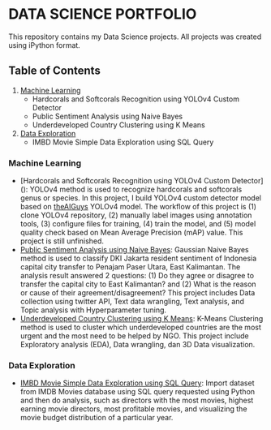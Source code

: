 # DATA SCIENCE PORTFOLIO
This repository contains my Data Science projects. All projects was created using iPython format.

## Table of Contents
1. [Machine Learning](#machine-learning)
   - Hardcorals and Softcorals Recognition using YOLOv4 Custom Detector
   - Public Sentiment Analysis using Naive Bayes
   - Underdeveloped Country Clustering using K Means
2. [Data Exploration](#data-exploration)
   - IMBD Movie Simple Data Exploration using SQL Query

### Machine Learning
- [Hardcorals and Softcorals Recognition using YOLOv4 Custom Detector]
(): YOLOv4 method is used to recognize hardcorals and softcorals genus or species. In this project, I build YOLOv4 custom detector model based on [theAIGuys](https://github.com/theAIGuysCode/YOLOv4-Cloud-Tutorial) YOLOv4 model. The workflow of this project is (1) clone YOLOv4 repository, (2) manually label images using annotation tools, (3) configure files for training, (4) train the model, and (5) model quality check based on Mean Average Precision (mAP) value. This project is still unfinished.
- [Public Sentiment Analysis using Naive Bayes](https://github.com/rainaldyd/Portfolio/blob/main/Machine%20Learning/Public%20Sentiment%20Analysis%20using%20Naive%20Bayes.ipynb): Gaussian Naive Bayes method is used to classify DKI Jakarta resident sentiment of Indonesia capital city transfer to Penajam Paser Utara, East Kalimantan. The analysis result answered 2 questions: (1) Do they agree or disagree to transfer the capital city to East Kalimantan? and (2) What is the reason or cause of their agreement/disagreement? This project includes Data collection using twitter API, Text data wrangling, Text analysis, and Topic analysis with Hyperparameter tuning.
- [Underdeveloped Country Clustering using K Means](https://github.com/rainaldyd/Portfolio/blob/main/Machine%20Learning/Underdeveloped%20Country%20Clustering%20using%20K%20Means.ipynb): K-Means Clustering method is used to cluster which underdeveloped countries are the most urgent and the most need to be helped by NGO. This project include Exploratory analysis (EDA), Data wrangling, dan 3D Data visualization.

### Data Exploration
- [IMBD Movie Simple Data Exploration using SQL Query](https://github.com/rainaldyd/Portfolio/blob/main/Data%20Exploration/IMBD%20Movie%20Simple%20Data%20Exploration.ipynb): Import dataset from IMDB Movies database using SQL query requested using Python and then do analysis, such as directors with the most movies, highest earning movie directors, most profitable movies, and visualizing the movie budget distribution of a particular year.
